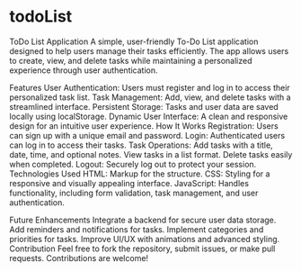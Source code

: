 # todoList

ToDo List Application
A simple, user-friendly To-Do List application designed to help users manage their tasks efficiently. The app allows users to create, view, and delete tasks while maintaining a personalized experience through user authentication.

Features
User Authentication: Users must register and log in to access their personalized task list.
Task Management: Add, view, and delete tasks with a streamlined interface.
Persistent Storage: Tasks and user data are saved locally using localStorage.
Dynamic User Interface: A clean and responsive design for an intuitive user experience.
How It Works
Registration: Users can sign up with a unique email and password.
Login: Authenticated users can log in to access their tasks.
Task Operations:
Add tasks with a title, date, time, and optional notes.
View tasks in a list format.
Delete tasks easily when completed.
Logout: Securely log out to protect your session.
Technologies Used
HTML: Markup for the structure.
CSS: Styling for a responsive and visually appealing interface.
JavaScript: Handles functionality, including form validation, task management, and user authentication.

Future Enhancements
Integrate a backend for secure user data storage.
Add reminders and notifications for tasks.
Implement categories and priorities for tasks.
Improve UI/UX with animations and advanced styling.
Contribution
Feel free to fork the repository, submit issues, or make pull requests. Contributions are welcome!

